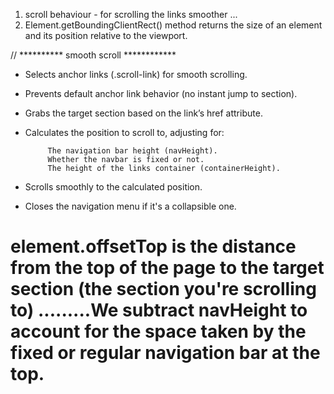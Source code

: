 1. scroll behaviour - for scrolling the links smoother ...
2. Element.getBoundingClientRect() method returns the size of an element and its position relative to the viewport.

// ********** smooth scroll ************


-  Selects anchor links (.scroll-link) for smooth scrolling.

-  Prevents default anchor link behavior (no instant jump to section).

-  Grabs the target section based on the link’s href attribute.

-  Calculates the position to scroll to, adjusting for:

            The navigation bar height (navHeight).
            Whether the navbar is fixed or not.
            The height of the links container (containerHeight).

-  Scrolls smoothly to the calculated position.

-  Closes the navigation menu if it's a collapsible one.



# element.offsetTop is the distance from the top of the page to the target section (the section you're scrolling to) .........We subtract navHeight to account for the space taken by the fixed or regular navigation bar at the top.

